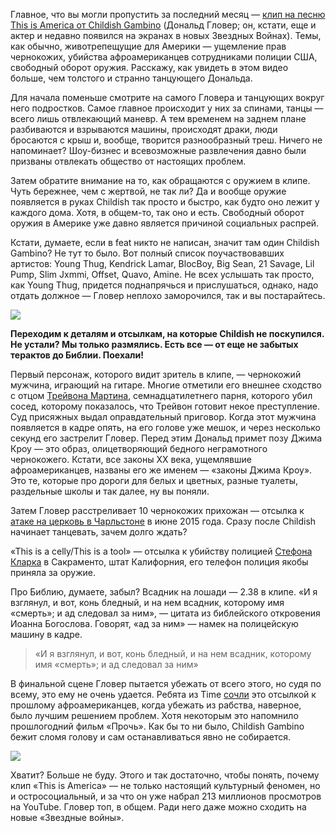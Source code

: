 Главное, что вы могли пропустить за последний месяц — [клип на песню This is America от Childish Gambino](https://www.youtube.com/watch?v=VYOjWnS4cMY) (Дональд Гловер; он, кстати, еще и актер и недавно появился на экранах в новых Звездных Войнах). Темы, как обычно, животрепещущие для Америки — ущемление прав чернокожих, убийства афроамериканцев сотрудниками полиции США, свободный оборот оружия. Расскажу, как увидеть в этом видео больше, чем толстого и странно танцующего Дональда.

  


Для начала поменьше смотрите на самого Гловера и танцующих вокруг него подростков. Самое главное происходит у них за спинами, танцы — всего лишь отвлекающий маневр. А тем временем на заднем плане разбиваются и взрываются машины, происходят драки, люди бросаются с крыш и, вообще, творится разнообразный треш. Ничего не напоминает? Шоу-бизнес и всевозможные развлечения давно были призваны отвлекать общество от настоящих проблем.

Затем обратите внимание на то, как обращаются с оружием в клипе. Чуть бережнее, чем с жертвой, не так ли? Да и вообще оружие появляется в руках Childish так просто и быстро, как будто оно лежит у каждого дома. Хотя, в общем-то, так оно и есть. Свободный оборот оружия в Америке уже давно является причиной социальных распрей.

Кстати, думаете, если в feat никто не написан, значит там один Childish Gambino? Не тут то было. Вот полный список поучаствовавших артистов: Young Thug, Kendrick Lamar, BlocBoy, Big Sean, 21 Savage, Lil Pump, Slim Jxmmi, Offset, Quavo, Amine. Не всех услышать так просто, как Young Thug, придется поднапрячься и прислушаться, однако, надо отдать должное — Гловер неплохо заморочился, так и вы постарайтесь.

![](https://assets.discours.io/unsafe/900x/production/image/4a7a2b40-a54f-11e8-bfc7-9b5979ddfe3f.jpeg)

**Переходим к деталям и отсылкам, на которые Childish не поскупился. Не устали? Мы только размялись. Есть все — от еще не забытых терактов до Библии. Поехали!**

Первый персонаж, которого видит зритель в клипе, — чернокожий мужчина, играющий на гитаре. Многие отметили его внешнее сходство с отцом [Трейвона Мартина](https://edition.cnn.com/2013/06/05/us/trayvon-martin-shooting-fast-facts/index.html), семнадцатилетнего парня, которого убил сосед, которому показалось, что Трейвон готовит некое преступление. Суд присяжных выдал оправдательный приговор. Когда этот мужчина появляется в кадре опять, на его голове уже мешок, и через несколько секунд его застрелит Гловер. Перед этим Дональд примет позу Джима Кроу[‌](#) — это образ, олицетворяющий бедного неграмотного чернокожего. Кстати, все законы XX века, ущемлявшие афроамериканцев, названы его же именем — «законы Джима Кроу». Это те, которые про дороги для белых и цветных, разные туалеты, раздельные школы и так далее, ну вы поняли.

Затем Гловер расстреливает 10 чернокожих прихожан — отсылка к [атаке на церковь в Чарльстоне](https://www.nytimes.com/2016/12/15/us/dylann-roof-trial.html) в июне 2015 года. Сразу после Childish начинает танцевать, зачем долго ждать?

«This is a celly/This is a tool» — отсылка к убийству полицией [Стефона Кларка](https://www.nytimes.com/2018/03/30/us/stephon-clark-independent-autopsy.html) в Сакраменто, штат Калифорния, его телефон полиция якобы приняла за оружие.

Про Библию, думаете, забыл? Всадник на лошади — 2.38 в клипе. «И я взглянул, и вот, конь бледный, и на нем всадник, которому имя «смерть»; и ад следовал за ним», — цитата из библейского откровения Иоанна Богослова. Говорят, «ад за ним» — намек на полицейскую машину в кадре.

> «И я взглянул, и вот, конь бледный, и на нем всадник, которому имя «смерть»; и ад следовал за ним»  


В финальной сцене Гловер пытается убежать от всего этого, но судя по всему, это ему не очень удается. Ребята из Time [сочли](http://time.com/5267730/childish-gambino-this-is-america-words/) это отсылкой к прошлому афроамериканцев, когда убежать из рабства, наверное, было лучшим решением проблем. Хотя некоторым это напомнило прошлогодний фильм «Прочь». Как бы то ни было, Childish Gambino бежит сломя голову и сам останавливаться явно не собирается.  


![](https://assets.discours.io/unsafe/900x/production/image/4ac64f70-a54f-11e8-bfc7-9b5979ddfe3f.jpeg)

Хватит? Больше не буду. Этого и так достаточно, чтобы понять, почему клип «This is America» — не только настоящий культурный феномен, но и остросоциальный, и за что он уже набрал 213 миллионов просмотров на YouTube. Гловер топ, в общем. Ради него даже можно сходить на новые «Звездные войны».
